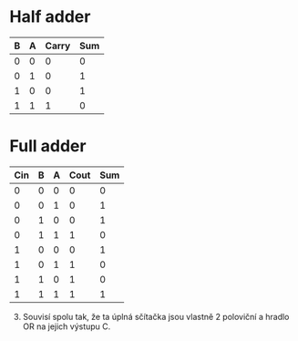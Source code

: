 # Half adder 
B|A|Carry|Sum
-|-|-----|---
0|0|0|0
0|1|0|1
1|0|0|1
1|1|1|0

# Full adder 
Cin|B|A|Cout|Sum
-|-|-|----|---
0|0|0|0|0
0|0|1|0|1
0|1|0|0|1
0|1|1|1|0
1|0|0|0|1
1|0|1|1|0
1|1|0|1|0
1|1|1|1|1

3. Souvisí spolu tak, že ta úplná sčítačka jsou vlastně 2 poloviční a hradlo OR na jejich výstupu C.
